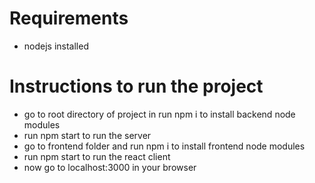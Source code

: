 # Requirements
- nodejs installed

# Instructions to run the project
- go to root directory of project in run npm i to install backend node modules 
- run npm start to run the server
- go to frontend folder and run npm i to install frontend node modules
- run npm start to run the react client
- now go to localhost:3000 in your browser
